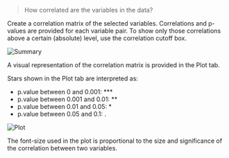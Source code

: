 > How correlated are the variables in the data?

Create a correlation matrix of the selected variables. Correlations and p-values are provided for each variable pair. To show only those correlations above a certain (absolute) level, use the correlation cutoff box.

![Summary](http://vnijs.github.io/radiant/quant/figures_quant/correlation_summary.png)

A visual representation of the correlation matrix is provided in the Plot tab.

Stars shown in the Plot tab are interpreted as:

- p.value between 0 and 0.001:  ***
- p.value between 0.001 and 0.01: **
- p.value between 0.01 and 0.05: *
- p.value between 0.05 and 0.1: .

![Plot](http://vnijs.github.io/radiant/quant/figures_quant/correlation_plot.png)

The font-size used in the plot is proportional to the size and significance of the correlation between two variables.
